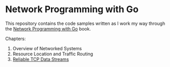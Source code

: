 # Network Programming with Go

This repository contains the code samples written as I work my way through the [Network Programming with Go](https://www.amazon.co.uk/Network-Programming-Go-Adam-Woodbeck/dp/1718500882/ref=pd_lpo_1) book.

Chapters:
1. Overview of Networked Systems
2. Resource Location and Traffic Routing
3. [Reliable TCP Data Streams](https://github.com/JosephWoodward/NetworkProgrammingInGo/tree/main/tcp)
